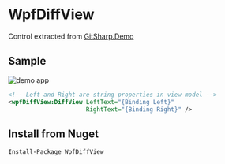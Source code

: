 # WpfDiffView
Control extracted from [GitSharp.Demo](https://github.com/henon/GitSharp.Demo)

## Sample

![demo app](https://github.com/stanac/WpfDiffView/raw/master/screenshot.png)

``` xml
<!-- Left and Right are string properties in view model -->
<wpfDiffView:DiffView LeftText="{Binding Left}"
                      RightText="{Binding Right}" />
```

## Install from Nuget

```
Install-Package WpfDiffView
```